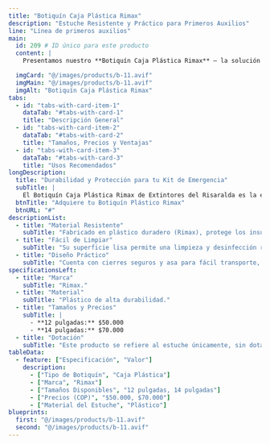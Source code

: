 ```yaml
---
title: "Botiquín Caja Plástica Rimax"
description: "Estuche Resistente y Práctico para Primeros Auxilios"
line: "Línea de primeros auxilios"
main:
  id: 209 # ID único para este producto
  content: |
    Presentamos nuestro **Botiquín Caja Plástica Rimax** – la solución robusta y confiable para almacenar tus insumos de primeros auxilios. Parte esencial de nuestra **Línea de Primeros Auxilios**, este estuche de alta resistencia, fabricado por Rimax, protege tu dotación del polvo y la humedad, asegurando que esté siempre lista para cualquier emergencia.

  imgCard: "@/images/products/b-11.avif"
  imgMain: "@/images/products/b-11.avif"
  imgAlt: "Botiquín Caja Plástica Rimax"
tabs:
  - id: "tabs-with-card-item-1"
    dataTab: "#tabs-with-card-1"
    title: "Descripción General"
  - id: "tabs-with-card-item-2"
    dataTab: "#tabs-with-card-2"
    title: "Tamaños, Precios y Ventajas"
  - id: "tabs-with-card-item-3"
    dataTab: "#tabs-with-card-3"
    title: "Usos Recomendados"
longDescription:
  title: "Durabilidad y Protección para tu Kit de Emergencia"
  subTitle: |
    El Botiquín Caja Plástica Rimax de Extintores del Risaralda es la elección ideal para quienes buscan una solución duradera y fácil de mantener. Su construcción en plástico de alta calidad lo hace resistente a golpes y vertidos, perfecto para vehículos, talleres, hogares, pequeñas oficinas o cualquier lugar donde la protección del contenido sea primordial.
  btnTitle: "Adquiere tu Botiquín Plástico Rimax"
  btnURL: "#"
descriptionList:
  - title: "Material Resistente"
    subTitle: "Fabricado en plástico duradero (Rimax), protege los insumos de impactos, polvo y humedad, garantizando su integridad."
  - title: "Fácil de Limpiar"
    subTitle: "Su superficie lisa permite una limpieza y desinfección rápidas, ideal para mantener la higiene en entornos de primeros auxilios."
  - title: "Diseño Práctico"
    subTitle: "Cuenta con cierres seguros y asa para fácil transporte, optimizando el acceso en situaciones de emergencia."
specificationsLeft:
  - title: "Marca"
    subTitle: "Rimax."
  - title: "Material"
    subTitle: "Plástico de alta durabilidad."
  - title: "Tamaños y Precios"
    subTitle: |
      - **12 pulgadas:** $50.000
      - **14 pulgadas:** $70.000
  - title: "Dotación"
    subTitle: "Este producto se refiere al estuche únicamente, sin dotación incluida (se vende por separado)." # O ajusta si sí viene dotado
tableData:
  - feature: ["Especificación", "Valor"]
    description:
      - ["Tipo de Botiquín", "Caja Plástica"]
      - ["Marca", "Rimax"]
      - ["Tamaños Disponibles", "12 pulgadas, 14 pulgadas"]
      - ["Precios (COP)", "$50.000, $70.000"]
      - ["Material del Estuche", "Plástico"]
blueprints:
  first: "@/images/products/b-11.avif"
  second: "@/images/products/b-11.avif"
---
```

